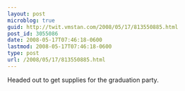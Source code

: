```yaml
---
layout: post
microblog: true
guid: http://twit.vmstan.com/2008/05/17/813550885.html
post_id: 3055086
date: 2008-05-17T07:46:18-0600
lastmod: 2008-05-17T07:46:18-0600
type: post
url: /2008/05/17/813550885.html
---
```

Headed out to get supplies for the graduation party.
